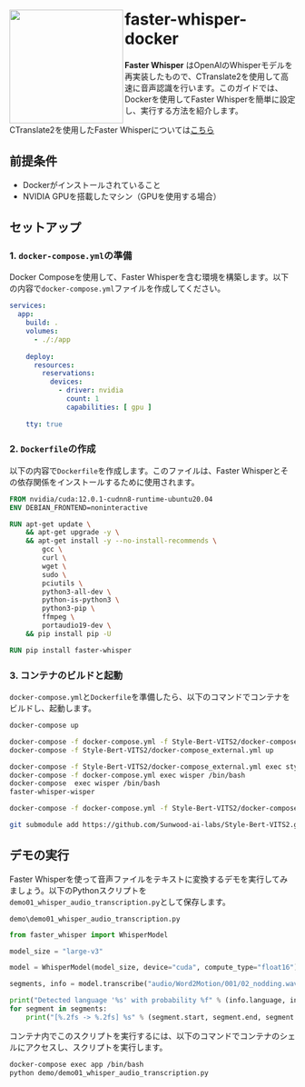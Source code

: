 
<h1>
<img src="https://raw.githubusercontent.com/Sunwood-ai-labs/faster-whisper-docker/master/docs/fast_icon.png" height=200px align="left"/>
faster-whisper-docker <br>
</h1>

**Faster Whisper** はOpenAIのWhisperモデルを再実装したもので、CTranslate2を使用して高速に音声認識を行います。このガイドでは、Dockerを使用してFaster Whisperを簡単に設定し、実行する方法を紹介します。

CTranslate2を使用したFaster Whisperについては[こちら](https://github.com/Sunwood-ai-labs/faster-whisper-docker/blob/master/docs/README_FAST_JP.md)




## 前提条件
- Dockerがインストールされていること
- NVIDIA GPUを搭載したマシン（GPUを使用する場合）
## セットアップ

### 1. `docker-compose.yml`の準備

Docker Composeを使用して、Faster Whisperを含む環境を構築します。以下の内容で`docker-compose.yml`ファイルを作成してください。

```yaml
services:
  app:
    build: .
    volumes:
      - ./:/app
    
    deploy:
      resources:
        reservations:
          devices:
            - driver: nvidia
              count: 1
              capabilities: [ gpu ]
              
    tty: true
```


### 2. `Dockerfile`の作成

以下の内容で`Dockerfile`を作成します。このファイルは、Faster Whisperとその依存関係をインストールするために使用されます。

```Dockerfile
FROM nvidia/cuda:12.0.1-cudnn8-runtime-ubuntu20.04
ENV DEBIAN_FRONTEND=noninteractive

RUN apt-get update \
    && apt-get upgrade -y \
    && apt-get install -y --no-install-recommends \
        gcc \
        curl \
        wget \
        sudo \
        pciutils \
        python3-all-dev \
        python-is-python3 \
        python3-pip \
        ffmpeg \
        portaudio19-dev \
    && pip install pip -U

RUN pip install faster-whisper
```


### 3. コンテナのビルドと起動

`docker-compose.yml`と`Dockerfile`を準備したら、以下のコマンドでコンテナをビルドし、起動します。

```bash
docker-compose up
```


```bash
docker-compose -f docker-compose.yml -f Style-Bert-VITS2/docker-compose_external.yml up
docker-compose -f Style-Bert-VITS2/docker-compose_external.yml up

docker-compose -f Style-Bert-VITS2/docker-compose_external.yml exec style-bert /bin/bash
docker-compose -f docker-compose.yml exec wisper /bin/bash
docker-compose  exec wisper /bin/bash
faster-whisper-wisper

docker-compose -f docker-compose.yml -f Style-Bert-VITS2/docker-compose_external.yml up --build

git submodule add https://github.com/Sunwood-ai-labs/Style-Bert-VITS2.git Style-Bert-VITS2

```

## デモの実行

Faster Whisperを使って音声ファイルをテキストに変換するデモを実行してみましょう。以下のPythonスクリプトを`demo01_whisper_audio_transcription.py`として保存します。

`demo\demo01_whisper_audio_transcription.py`

```python
from faster_whisper import WhisperModel

model_size = "large-v3"

model = WhisperModel(model_size, device="cuda", compute_type="float16")

segments, info = model.transcribe("audio/Word2Motion/001/02_nodding.wav", beam_size=5)

print("Detected language '%s' with probability %f" % (info.language, info.language_probability))
for segment in segments:
    print("[%.2fs -> %.2fs] %s" % (segment.start, segment.end, segment.text))
```



コンテナ内でこのスクリプトを実行するには、以下のコマンドでコンテナのシェルにアクセスし、スクリプトを実行します。

```bash
docker-compose exec app /bin/bash
python demo/demo01_whisper_audio_transcription.py
```











